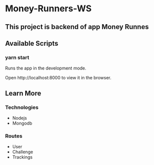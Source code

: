 # Money-Runners-WS

## This project is backend of app Money Runnes


## Available Scripts

### **yarn start**
Runs the app in the development mode. 

Open http://localhost:8000 to view it in the browser.


## Learn More

### Technologies
- Nodejs
- Mongodb

### Routes

- User
- Challenge
- Trackings
